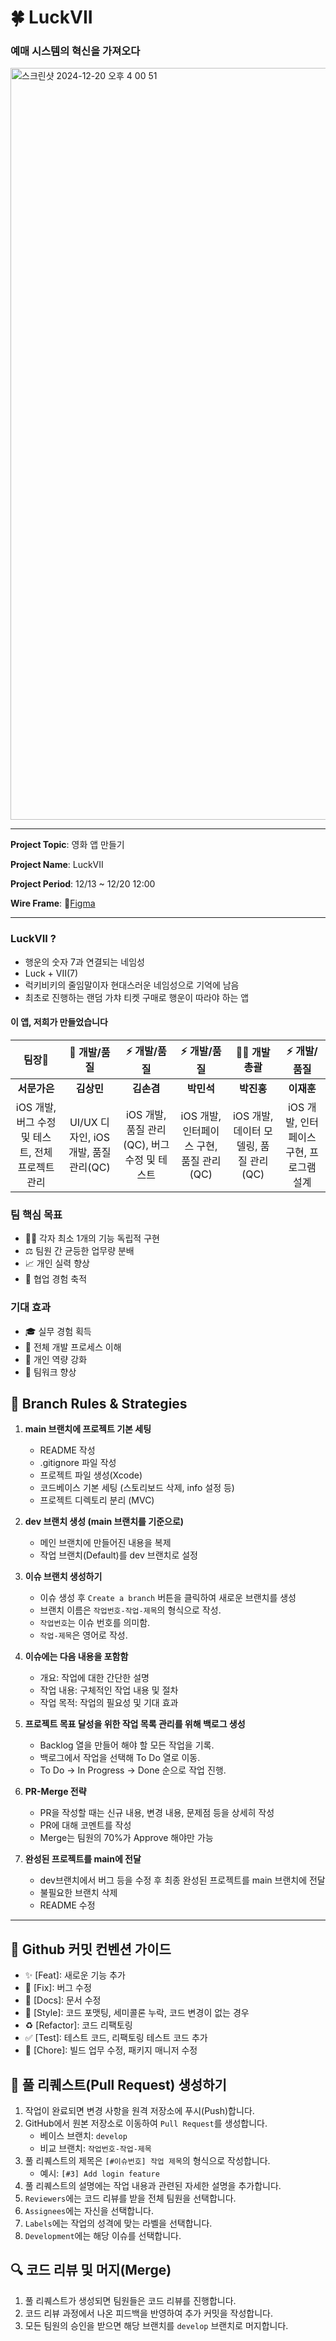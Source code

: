 # 🍀 LuckVII 
### 예매 시스템의 혁신을 가져오다

<img width="1203" alt="스크린샷 2024-12-20 오후 4 00 51" src="https://github.com/user-attachments/assets/b8ce7b62-ad58-4262-854d-778a83ce8423" />

-----

**Project Topic**: 영화 앱 만들기

**Project Name**: LuckVII

**Project Period**: 12/13 ~ 12/20 12:00

**Wire Frame**: 🔗[Figma](https://www.figma.com/design/X60l6EHe3yrVInOI3daijD/7%EC%A1%B0?node-id=210-351&t=mfLyFz0B0kmUECYS-1)

------

### LuckVII ?

- 행운의 숫자 7과 연결되는 네임성
- Luck + VII(7) 
- 럭키비키의 줄임말이자 현대스러운 네임성으로 기억에 남음
- 최초로 진행하는 랜덤 가챠 티켓 구매로 행운이 따라야 하는 앱

#### 이 앱, 저희가 만들었습니다

| 팀장🎯 | 🎨 개발/품질 | ⚡️ 개발/품질 | ⚡️ 개발/품질 | 👨‍💻 개발 총괄 | ⚡️ 개발/품질 | 
| :-: | :-: | :-: | :-: | :-: | :-: |
| **서문가은** | **김상민** | **김손겸** | **박민석** | **박진홍** | **이재훈** |
| iOS 개발, 버그 수정 및 테스트, 전체 프로젝트 관리 | UI/UX 디자인, iOS 개발, 품질 관리(QC) | iOS 개발, 품질 관리(QC), 버그 수정 및 테스트 | iOS 개발, 인터페이스 구현, 품질 관리(QC) | iOS 개발, 데이터 모델링, 품질 관리(QC) | iOS 개발, 인터페이스 구현, 프로그램 설계 |

### 팀 핵심 목표
- 👨‍💻 각자 최소 1개의 기능 독립적 구현
- ⚖️ 팀원 간 균등한 업무량 분배
- 📈 개인 실력 향상
- 🤝 협업 경험 축적

### 기대 효과
- 🎓 실무 경험 획득
- 🔄 전체 개발 프로세스 이해
- 💪 개인 역량 강화
- 🤼 팀워크 향상


##  🌴 Branch Rules & Strategies

1. **main 브랜치에 프로젝트 기본 세팅**
    - README 작성
    - .gitignore 파일 작성
    - 프로젝트 파일 생성(Xcode)
    - 코드베이스 기본 세팅 (스토리보드 삭제, info 설정 등)
    - 프로젝트 디렉토리 분리 (MVC)
    
2. **dev 브랜치 생성 (main 브랜치를 기준으로)**
    - 메인 브랜치에 만들어진 내용을 복제
    - 작업 브랜치(Default)를 dev 브랜치로 설정
  
3. **이슈 브랜치 생성하기**
   - 이슈 생성 후 `Create a branch` 버튼을 클릭하여 새로운 브랜치를 생성
   -  브랜치 이름은 `작업번호-작업-제목`의 형식으로 작성.
   - `작업번호`는 이슈 번호를 의미함.
   - `작업-제목`은 영어로 작성.
  
4. **이슈에는 다음 내용을 포함함**
   - 개요: 작업에 대한 간단한 설명
   - 작업 내용: 구체적인 작업 내용 및 절차
   - 작업 목적: 작업의 필요성 및 기대 효과
    
5. **프로젝트 목표 달성을 위한 작업 목록 관리를 위해 백로그 생성**
    - Backlog 열을 만들어 해야 할 모든 작업을 기록.
    - 백로그에서 작업을 선택해 To Do 열로 이동.
    - To Do → In Progress → Done 순으로 작업 진행.

6. **PR-Merge 전략**
    - PR을 작성할 때는 신규 내용, 변경 내용, 문제점 등을 상세히 작성
    - PR에 대해 코멘트를 작성
    - Merge는 팀원의 70%가 Approve 해야만 가능

7. **완성된 프로젝트를 main에 전달**
    - dev브랜치에서 버그 등을 수정 후 최종 완성된 프로젝트를 main 브랜치에 전달
    - 불필요한 브랜치 삭제
    - README 수정
-------


## 📓 Github 커밋 컨벤션 가이드 

   - ✨ [Feat]: 새로운 기능 추가
   - 🐝 [Fix]: 버그 수정
   - 📝 [Docs]: 문서 수정
   - 💄 [Style]: 코드 포맷팅, 세미콜론 누락, 코드 변경이 없는 경우
   - ♻️ [Refactor]: 코드 리팩토링
   - ✅ [Test]: 테스트 코드, 리팩토링 테스트 코드 추가
   - 🎨 [Chore]: 빌드 업무 수정, 패키지 매니저 수정

## 🙌 풀 리퀘스트(Pull Request) 생성하기
1. 작업이 완료되면 변경 사항을 원격 저장소에 푸시(Push)합니다.
2. GitHub에서 원본 저장소로 이동하여 `Pull Request`를 생성합니다.
   - 베이스 브랜치: `develop`
   - 비교 브랜치: `작업번호-작업-제목`
3. 풀 리퀘스트의 제목은 `[#이슈번호] 작업 제목`의 형식으로 작성합니다.
   - 예시: `[#3] Add login feature`
4. 풀 리퀘스트의 설명에는 작업 내용과 관련된 자세한 설명을 추가합니다.
5. `Reviewers`에는 코드 리뷰를 받을 전체 팀원을 선택합니다.
6. `Assignees`에는 자신을 선택합니다.
7. `Labels`에는 작업의 성격에 맞는 라벨을 선택합니다.
8. `Development`에는 해당 이슈를 선택합니다.

## 🔍 코드 리뷰 및 머지(Merge)
1. 풀 리퀘스트가 생성되면 팀원들은 코드 리뷰를 진행합니다.
2. 코드 리뷰 과정에서 나온 피드백을 반영하여 추가 커밋을 작성합니다.
3. 모든 팀원의 승인을 받으면 해당 브랜치를 `develop` 브랜치로 머지합니다.



